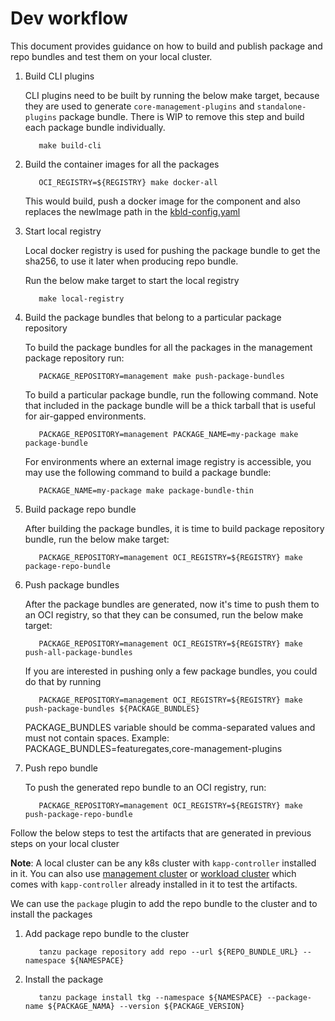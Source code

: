 # Dev workflow

This document provides guidance on how to build and publish package and repo bundles and test them on your local cluster.

1. Build CLI plugins

   CLI plugins need to be built by running the below make target, because they are used to generate
   `core-management-plugins` and `standalone-plugins` package bundle. There is WIP to remove this step and build each
   package bundle individually.

   ```shell
      make build-cli
   ```

2. Build the container images for all the packages

   ```shell
      OCI_REGISTRY=${REGISTRY} make docker-all
   ```

   This would build, push a docker image for the component and also replaces the newImage path in the [kbld-config.yaml](../../packages/kbld-config.yaml)

3. Start local registry

   Local docker registry is used for pushing the package bundle to get the sha256, to use it later when producing repo bundle.

   Run the below make target to start the local registry

   ```shell
      make local-registry
   ```

4. Build the package bundles that belong to a particular package repository

   To build the package bundles for all the packages in the management package repository run:

   ```shell
      PACKAGE_REPOSITORY=management make push-package-bundles
   ```

   To build a particular package bundle, run the following command.
   Note that included in the package bundle will be a thick tarball that is useful for air-gapped environments.

   ```shell
      PACKAGE_REPOSITORY=management PACKAGE_NAME=my-package make package-bundle
   ```

   For environments where an external image registry is accessible, you may use the following command to build a package bundle:

   ```shell
      PACKAGE_NAME=my-package make package-bundle-thin
   ```

5. Build package repo bundle

   After building the package bundles, it is time to build package repository bundle, run the below make
   target:

   ```shell
      PACKAGE_REPOSITORY=management OCI_REGISTRY=${REGISTRY} make package-repo-bundle
   ```

6. Push package bundles

   After the package bundles are generated, now it's time to push them to an OCI registry, so that they can be consumed, run
   the below make target:

   ```shell
      PACKAGE_REPOSITORY=management OCI_REGISTRY=${REGISTRY} make push-all-package-bundles
   ```

   If you are interested in pushing only a few package bundles, you could do that by running

   ```shell
      PACKAGE_REPOSITORY=management OCI_REGISTRY=${REGISTRY} make push-package-bundles ${PACKAGE_BUNDLES}
   ```

   PACKAGE_BUNDLES variable should be comma-separated values and must not contain spaces.
   Example: PACKAGE_BUNDLES=featuregates,core-management-plugins

7. Push repo bundle

   To push the generated repo bundle to an OCI registry, run:

   ```shell
      PACKAGE_REPOSITORY=management OCI_REGISTRY=${REGISTRY} make push-package-repo-bundle
   ```

Follow the below steps to test the artifacts that are generated in previous steps on your local cluster

**Note**: A local cluster can be any k8s cluster with `kapp-controller` installed in it.
You can also use [management cluster](https://github.com/vmware-tanzu/tanzu-framework/blob/main/cmd/cli/plugin/managementcluster/README.md)
or [workload cluster](https://github.com/vmware-tanzu/tanzu-framework/blob/main/cmd/cli/plugin/cluster/README.md) which
comes with `kapp-controller` already installed in it to test the artifacts.

We can use the `package` plugin to add the repo bundle to the cluster and to install the packages

1. Add package repo bundle to the cluster

   ```shell
      tanzu package repository add repo --url ${REPO_BUNDLE_URL} --namespace ${NAMESPACE}
   ```

2. Install the package

   ```shell
      tanzu package install tkg --namespace ${NAMESPACE} --package-name ${PACKAGE_NAMA} --version ${PACKAGE_VERSION}
   ```
